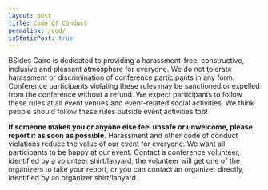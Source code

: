 ```yaml
---
layout: post
title: Code Of Conduct
permalink: /cod/
isStaticPost: true
---
```


BSides Cairo is dedicated to providing a harassment-free, constructive, inclusive and pleasant atmosphere for everyone. We do not tolerate harassment or discrimination of conference participants in any form.
Conference participants violating these rules may be sanctioned or expelled from the conference without a refund.
We expect participants to follow these rules at all event venues and event-related social activities. We think people should follow these rules outside event activities too!

**If someone makes you or anyone else feel unsafe or unwelcome, please report it as soon as possible.**
Harassment and other code of conduct violations reduce the value of our event for everyone. We want all participants to be happy at our event.
Contact a conference volunteer, identified by a volunteer shirt/lanyard, the volunteer will get one of the organizers to take your report, or you can contact an organizer directly, identified by an organizer shirt/lanyard.

<img class="img-responsive feature-image" src="{{ site.baseurl }}/img/posts/cod.jpg" style="display:none">